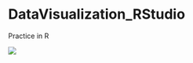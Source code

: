 # DataVisualization_RStudio
Practice in R
<html> <img src="https://jiyeonkang.files.wordpress.com/2017/09/screen-shot-2017-09-03-at-8-37-08-pm.png?w=1680">
</html>
